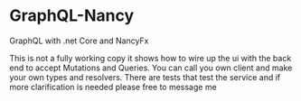 # GraphQL-Nancy
GraphQL with .net Core and NancyFx

This is not a fully working copy it shows how to wire up the ui with the back end to accept Mutations and Queries. You can call you own client and make your own types and resolvers. There are tests that test the service and if more clarification is needed please free to message me
